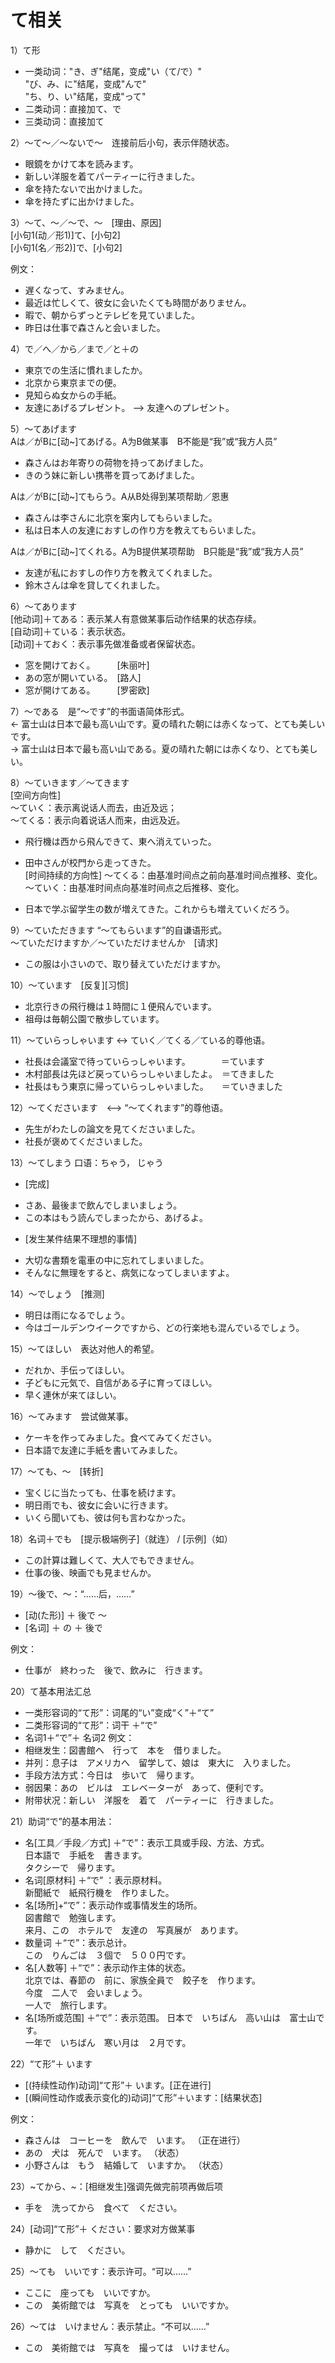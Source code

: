 て相关
===
1）て形
+ 一类动词："き、ぎ"结尾，变成"い（て/で）"  
  "び、み、に"结尾，变成"んで"  
  "ち、り、い"结尾，变成"って"  
+ 二类动词：直接加て、で  
+ 三类动词：直接加て  

2）～て～／～ないで～　连接前后小句，表示伴随状态。
+ 眼鏡をかけて本を読みます。
+ 新しい洋服を着てパーティーに行きました。
+ 傘を持たないで出かけました。
+ 傘を持たずに出かけました。

3）～て、～／～で、～　[理由、原因]  
[小句1(动／形1)]て、[小句2]  
[小句1(名／形2)]で、[小句2]

例文：
+ 遅くなって、すみません。
+ 最近は忙しくて、彼女に会いたくても時間がありません。
+ 暇で、朝からずっとテレビを見ていました。
+ 昨日は仕事で森さんと会いました。

4）で／へ／から／まで／と＋の
+ 東京での生活に慣れましたか。
+ 北京から東京までの便。
+ 見知らぬ女からの手紙。
+ 友達にあげるプレゼント。 —> 友達へのプレゼント。

5）～てあげます  
Aは／がBに[动~]てあげる。A为B做某事　B不能是“我”或“我方人员”

+ 森さんはお年寄りの荷物を持ってあげました。
+ きのう妹に新しい携帯を買ってあげました。

Aは／がBに[动~]てもらう。A从B处得到某项帮助／恩惠  

+ 森さんは李さんに北京を案内してもらいました。
+ 私は日本人の友達におすしの作り方を教えてもらいました。

Aは／がBに[动~]てくれる。A为B提供某项帮助　B只能是“我”或“我方人员” 

+ 友達が私におすしの作り方を教えてくれました。
+ 鈴木さんは傘を貸してくれました。

6）～てあります  
[他动词]＋てある：表示某人有意做某事后动作结果的状态存续。  
[自动词]＋ている：表示状态。  
[动词]＋ておく：表示事先做准备或者保留状态。  
+ 窓を開けておく。　　　[朱丽叶]
+ あの窓が開いている。　[路人]
+ 窓が開けてある。　　　[罗密欧]

7）～である　是“～です”的书面语简体形式。   
<- 富士山は日本で最も高い山です。夏の晴れた朝には赤くなって、とても美しいです。  
-> 富士山は日本で最も高い山である。夏の晴れた朝には赤くなり、とても美しい。
              
8）～ていきます／～てきます  
[空间方向性]  
～ていく：表示离说话人而去，由近及远；  
～てくる：表示向着说话人而来，由远及近。  
+ 飛行機は西から飛んできて、東へ消えていった。
+ 田中さんが校門から走ってきた。  
[时间持续的方向性]
～てくる：由基准时间点之前向基准时间点推移、变化。  
～ていく：由基准时间点向基准时间点之后推移、变化。  

+ 日本で学ぶ留学生の数が増えてきた。これからも増えていくだろう。

9）～ていただきます “～てもらいます”的自谦语形式。  
～ていただけますか／～ていただけませんか　[请求]
+ この服は小さいので、取り替えていただけますか。

10）～ています　[反复][习惯]
+ 北京行きの飛行機は１時間に１便飛んでいます。
+ 祖母は毎朝公園で散歩しています。

11）～ていらっしゃいます <-> ていく／てくる／ている的尊他语。
+ 社長は会議室で待っていらっしゃいます。　　　　＝ています
+ 木村部長は先ほど戻っていらっしゃいましたよ。　＝てきました
+ 社長はもう東京に帰っていらっしゃいました。　　＝ていきました

12）～てくださいます　<—> “～てくれます”的尊他语。
+ 先生がわたしの論文を見てくださいました。
+ 社長が褒めてくださいました。

13）～てしまう 口语：ちゃう， じゃう
- [完成]
+ さあ、最後まで飲んでしまいましょう。
+ この本はもう読んでしまったから、あげるよ。
- [发生某件结果不理想的事情]
+ 大切な書類を電車の中に忘れてしまいました。
+ そんなに無理をすると、病気になってしまいますよ。

14）～でしょう　[推测]
+ 明日は雨になるでしょう。
+ 今はゴールデンウイークですから、どの行楽地も混んでいるでしょう。

15）～てほしい　表达对他人的希望。
+ だれか、手伝ってほしい。
+ 子どもに元気で、自信がある子に育ってほしい。
+ 早く連休が来てほしい。

16）～てみます　尝试做某事。
+ ケーキを作ってみました。食べてみてください。
+ 日本語で友達に手紙を書いてみました。

17）～ても、～　[转折]
+ 宝くじに当たっても、仕事を続けます。
+ 明日雨でも、彼女に会いに行きます。
+ いくら聞いても、彼は何も言わなかった。

18）名词＋でも　[提示极端例子]（就连） / [示例]（如）
+ この計算は難しくて、大人でもできません。
+ 仕事の後、映画でも見ませんか。

19）～後で、～：“……后，……”
+ [动(た形)] ＋ 後で ～
+ [名词] ＋ の ＋ 後で

例文：
+ 仕事が　終わった　後で、飲みに　行きます。

20）て基本用法汇总
+ 一类形容词的“て形”：词尾的“い”变成“く”＋“て”
+ 二类形容词的“て形”：词干 ＋“で”
+ 名词1＋“で”＋ 名词2
例文：
+ 相继发生：図書館へ　行って　本を　借りました。
+ 并列：息子は　アメリカへ　留学して、娘は　東大に　入りました。
+ 手段方法方式：今日は　歩いて　帰ります。
+ 弱因果：あの　ビルは　エレベーターが　あって、便利です。
+ 附带状况：新しい　洋服を　着て　パーティーに　行きました。

21）助词“で”的基本用法：
+ 名[工具／手段／方式] ＋“で”：表示工具或手段、方法、方式。  
日本語で　手紙を　書きます。    
タクシーで　帰ります。  
+ 名词[原材料] ＋“で” ：表示原材料。  
新聞紙で　紙飛行機を　作りました。  
+ 名[场所]+“で”：表示动作或事情发生的场所。  
図書館で　勉強します。  
来月、この　ホテルで　友達の　写真展が　あります。  
+ 数量词 ＋“で”：表示总计。  
この　りんごは　３個で　５００円です。  
+ 名[人数等] ＋“で”：表示动作主体的状态。  
北京では、春節の　前に、家族全員で　餃子を　作ります。  
今度　二人で　会いましょう。  
一人で　旅行します。
+ 名[场所或范围] ＋“で”：表示范围。
日本で　いちばん　高い山は　富士山です。  
一年で　いちばん　寒い月は　２月です。

22）“て形”＋ います
+ [(持续性动作)动词]“て形”＋ います。[正在进行]
+ [(瞬间性动作或表示变化的)动词]“て形”＋います：[结果状态]

例文：
+ 森さんは　コーヒーを　飲んで　います。 （正在进行）
+ あの　犬は　死んで　います。          （状态）  
+ 小野さんは　もう　結婚して　いますか。 （状态）

23）~てから、~：[相继发生]强调先做完前项再做后项
+ 手を　洗ってから　食べて　ください。

24）[动词]“て形”＋ ください：要求对方做某事
+ 静かに　して　ください。

25）～ても　いいです：表示许可。“可以……”
+ ここに　座っても　いいですか。  
+ この　美術館では　写真を　とっても　いいですか。  

26）～ては　いけません：表示禁止。“不可以……”
+ この　美術館では　写真を　撮っては　いけません。